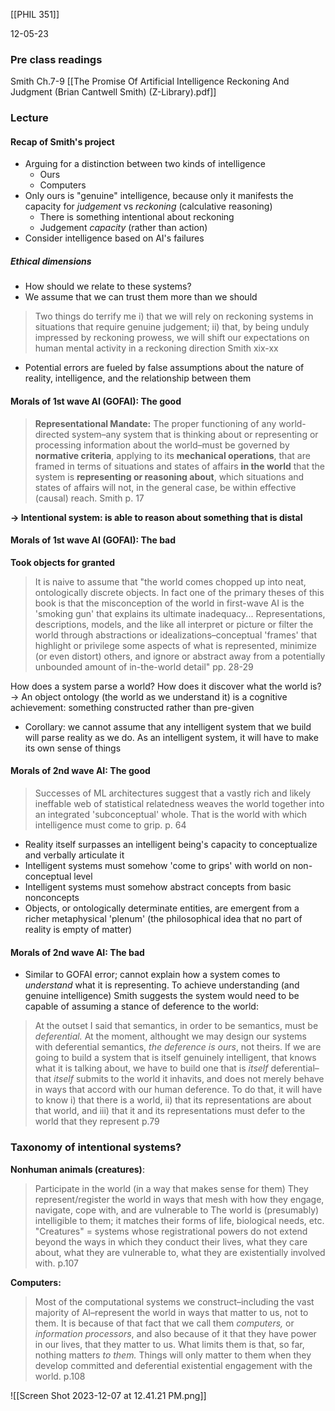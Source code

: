 [[PHIL 351]]

12-05-23
### Pre class readings
Smith Ch.7-9 [[The Promise Of Artificial Intelligence Reckoning And Judgment (Brian Cantwell Smith) (Z-Library).pdf]]
### Lecture
#### Recap of Smith's project
- Arguing for a distinction between two kinds of intelligence
	- Ours 
	- Computers
- Only ours is "genuine" intelligence, because only it manifests the capacity for *judgement* vs *reckoning* (calculative reasoning)
	- There is something intentional about reckoning
	- Judgement *capacity* (rather than action)
- Consider intelligence based on AI's failures
##### Ethical dimensions
- How should we relate to these systems? 
- We assume that we can trust them more than we should 
> Two things do terrify me i) that we will rely on reckoning systems in situations that require genuine judgement; ii) that, by being unduly impressed by reckoning prowess, we will shift our expectations on human mental activity in a reckoning direction
> Smith xix-xx

- Potential errors are fueled by false assumptions about the nature of reality, intelligence, and the relationship between them 

#### Morals of 1st wave AI (GOFAI): The good
> **Representational Mandate:** The proper functioning of any world-directed system–any system that is thinking about or representing or processing information about the world–must be governed by **normative criteria**, applying to its **mechanical operations**, that are framed in terms of situations and states of affairs **in the world** that the system is **representing or reasoning about**, which situations and states of affairs will not, in the general case, be within effective (causal) reach. 
> Smith p. 17

**→ Intentional system: is able to reason about something that is distal** 

#### Morals of 1st wave AI (GOFAI): The bad
**Took objects for granted**
> It is naive to assume that "the world comes chopped up into neat, ontologically discrete objects. In fact one of the primary theses of this book is that the misconception of the world in first-wave AI is the 'smoking gun' that explains its ultimate inadequacy... Representations, descriptions, models, and the like all interpret or picture or filter the world through abstractions or idealizations–conceptual 'frames' that highlight or privilege some aspects of what is represented, minimize (or even distort) others, and ignore or abstract away from a potentially unbounded amount of in-the-world detail"
> pp. 28-29

How does a system parse a world? How does it discover what the world is?
→ An object ontology (the world as we understand it) is a cognitive achievement: something constructed rather than pre-given
- Corollary: we cannot assume that any intelligent system that we build will parse reality as we do. As an intelligent system, it will have to make its own sense of things
#### Morals of 2nd wave AI: The good
> Successes of ML architectures suggest that a vastly rich and likely ineffable web of statistical relatedness weaves the world together into an integrated 'subconceptual' whole. That is the world with which intelligence must come to grip. 
> p. 64
- Reality itself surpasses an intelligent being's capacity to conceptualize and verbally articulate it
- Intelligent systems must somehow 'come to grips' with world on non-conceptual level
- Intelligent systems must somehow abstract concepts from basic nonconcepts
- Objects, or ontologically determinate entities, are emergent from a richer metaphysical 'plenum' (the philosophical idea that no part of reality is empty of matter)
#### Morals of 2nd wave AI: The bad
- Similar to GOFAI error; cannot explain how a system comes to *understand* what it is representing. To achieve understanding (and genuine intelligence) Smith suggests the system would need to be capable of assuming a stance of deference to the world: 
> At the outset I said that semantics, in order to be semantics, must be *deferential.* At the moment, althought we may design our systems with deferential semantics, *the deference is ours*, not theirs. If we are going to build a system that is itself genuinely intelligent, that knows what it is talking about, we have to build one that is *itself* deferential–that *itself* submits to the world it inhavits, and does not merely behave in ways that accord with our human deference. To do that, it will have to know i) that there is a world, ii) that its representations are about that world, and iii) that it and its representations must defer to the world that they represent
> p.79


### Taxonomy of intentional systems?
**Nonhuman animals (creatures)**: 
> Participate in the world (in a way that makes sense for them)
> They represent/register the world in ways that mesh with how they engage, navigate, cope with, and are vulnerable to 
> The world is (presumably) intelligible to them; it matches their forms of life, biological needs, etc. 
> "Creatures" = systems whose registrational powers do not extend beyond the ways in which they conduct their lives, what they care about, what they are vulnerable to, what they are existentially involved with. 
> p.107

**Computers:**
> Most of the computational systems we construct–including the vast majority of AI–represent the world in ways that matter to us, not to them. It is because of that fact that we call them *computers,* or *information processors*, and also because of it that they have power in our lives, that they matter to us. What limits them is that, so far, nothing matters *to them.* Things will only matter to them when they develop committed and deferential existential engagement with the world. 
> p.108

![[Screen Shot 2023-12-07 at 12.41.21 PM.png]]


